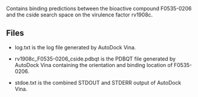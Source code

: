Contains binding predictions between the bioactive compound F0535-0206 and the cside search space on the virulence factor rv1908c.

## Files

- log.txt is the log file generated by AutoDock Vina.

- rv1908c_F0535-0206_cside.pdbqt is the PDBQT file generated by AutoDock Vina containing the orientation and binding location of F0535-0206.

- stdoe.txt is the combined STDOUT and STDERR output of AutoDock Vina.

